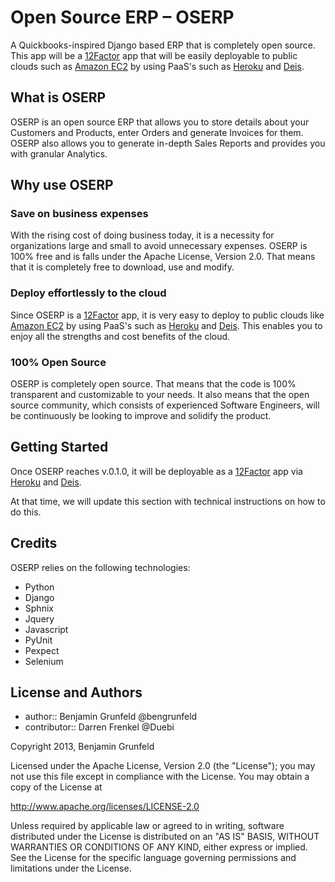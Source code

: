 # Open Source ERP – OSERP

A Quickbooks-inspired Django based ERP that is completely open source. This app will be a [12Factor](http://12factor.net/) app that will be easily deployable to public clouds such as [Amazon EC2](http://aws.amazon.com/ec2/) by using PaaS's such as [Heroku](http://heroku.com) and [Deis](http://deis.io).

## What is OSERP

OSERP is an open source ERP that allows you to store details about your Customers and Products, enter Orders and generate Invoices for them. OSERP also allows you to generate in-depth Sales Reports and provides you with granular Analytics.

## Why use OSERP

### Save on business expenses

With the rising cost of doing business today, it is a necessity for organizations large and small to avoid unnecessary expenses. OSERP is 100% free and is falls under the Apache License, Version 2.0. That means that it is completely free to download, use and modify.

### Deploy effortlessly to the cloud

Since OSERP is a [12Factor](http://12factor.net/) app, it is very easy to deploy to public clouds like [Amazon EC2](http://http://aws.amazon.com/ec2/) by using PaaS's such as [Heroku](http://heroku.com) and [Deis](http://deis.io). This enables you to enjoy all the strengths and cost benefits of the cloud.

### 100% Open Source

OSERP is completely open source. That means that the code is 100% transparent and customizable to your needs. It also means that the open source community, which consists of experienced Software Engineers, will be continuously be looking to improve and solidify the product.

## Getting Started

Once OSERP reaches v.0.1.0, it will be deployable as a [12Factor](http://12factor.net/) app via [Heroku](http://heroku.com) and [Deis](http://deis.io).

At that time, we will update this section with technical instructions on how to do this.

## Credits

OSERP relies on the following technologies:

* Python
* Django
* Sphnix
* Jquery
* Javascript
* PyUnit
* Pexpect
* Selenium

## License and Authors

* author:: Benjamin Grunfeld @bengrunfeld
* contributor:: Darren Frenkel @Duebi

Copyright 2013, Benjamin Grunfeld

Licensed under the Apache License, Version 2.0 (the "License"); you may not use this file except in compliance with the License. You may obtain a copy of the License at 

http://www.apache.org/licenses/LICENSE-2.0

Unless required by applicable law or agreed to in writing, software distributed under the License is distributed on an "AS IS" BASIS, WITHOUT WARRANTIES OR CONDITIONS OF ANY KIND, either express or implied. See the License for the specific language governing permissions and limitations under the License.